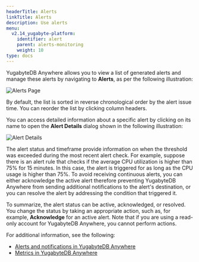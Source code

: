 ```yaml
---
headerTitle: Alerts
linkTitle: Alerts
description: Use alerts
menu:
  v2.14_yugabyte-platform:
    identifier: alert
    parent: alerts-monitoring
    weight: 10
type: docs
---
```


YugabyteDB Anywhere allows you to view a list of generated alerts and manage these alerts by navigating to **Alerts**, as per the following illustration:

![Alerts Page](/images/yp/alerts-monitoring/alerts-view1.png)

By default, the list is sorted in reverse chronological order by the alert issue time. You can reorder the list by clicking column headers.

You can access detailed information about a specific alert by clicking on its name to open the **Alert Details** dialog shown in the following illustration:

![Alert Details](/images/yp/alerts-monitoring/alerts-view2.png)

The alert status and timeframe provide information on when the threshold was exceeded during the most recent alert check. For example, suppose there is an alert rule that checks if the average CPU utilization is higher than 75% for 15 minutes. In this case, the alert is triggered for as long as the CPU usage is higher than 75%. To avoid receiving continuous alerts, you can either acknowledge the active alert therefore preventing YugabyteDB Anywhere from sending additional notifications to the alert's destination, or you can resolve the alert by addressing the condition that triggered it.

To summarize, the alert status can be active, acknowledged, or resolved. You change the status by taking an appropriate action, such as, for example, **Acknowledge** for an active alert. Note that if you are using a read-only account for YugabyteDB Anywhere, you cannot perform actions.

For additional information, see the following:

- [Alerts and notifications in YugabyteDB Anywhere](https://blog.yugabyte.com/yugabytedb-2-8-alerts-and-notifications/)
- [Metrics in YugabyteDB Anywhere](../../troubleshoot/universe-issues/#use-metrics)
